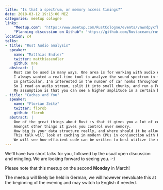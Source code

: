 ```yaml
---
title: "Is that a spectrum, or memory access timings?"
date: 2018-03-12 19:15:00 MEZ
categories: meetup cologne
links:
    "Meetup.com": "https://www.meetup.com/RustCologne/events/vnwndpyxfbkb/"
    "Planning discussion on Github": "https://github.com/Rustaceans/rust-cologne/issues/48"
location: c4
talks:
- title: "Rust Audio analysis"
  speaker:
    name: "Matthias Endler"
    twitter: matthiasendler
    github: mre
  abstract: |
    Rust can be used in many ways. One area is for working with audio data.
    I always wanted a real-time tool to analyze the sound spectrum in front of my apartment door.
    In particular, I'm interested in the number of car honks throughout the day and its distribution.
    So I read an audio stream, split it into small chunks, and run a Fourier analysis on it.
    My assumption is that you can see a higher amplitude in a certain band of frequencies when a car honk occurs. Let's see how it turns out.
- title: "Caches and You"
  speaker:
    name: "Florian Zeitz"
    twitter: florob
    github: florob
  abstract: |
    One of the great things about Rust is that it gives you a lot of control if you need it.
    Amongst other things it gives you control over memory.
    How big is your data structure really, and where should it be allocated.
    This talk will look at caching in modern CPUs in conjunction with Rust data types and data structures.
    We will see how efficient code can be written to best utilize the cache. 
---
```

We'll have two short talks for you, followed by the usual open discussion and mingling. We are looking forward to seeing you. :-)

Please note that this meetup on the second **Monday** in March!

The meetup will likely be held in German, we will however reevaluate this at the beginning of the evening and may switch to English if needed.
